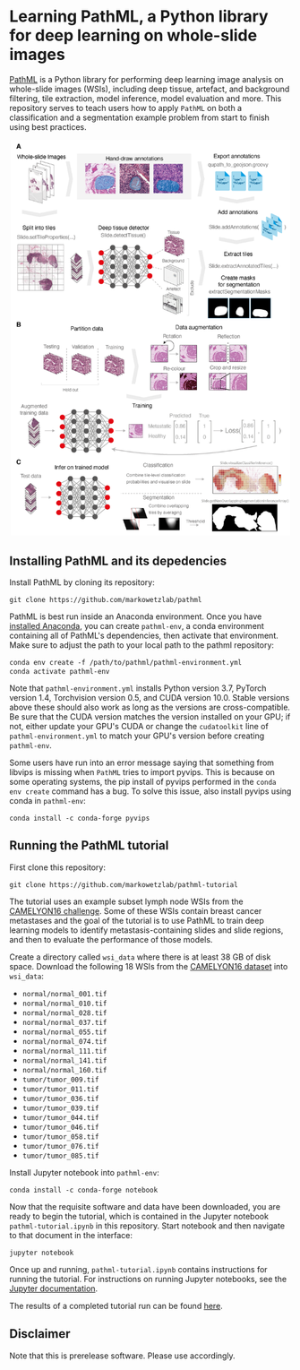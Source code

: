 Learning PathML, a Python library for deep learning on whole-slide images
=====
[PathML](https://github.com/markowetzlab/pathml) is a Python library for performing deep learning image analysis on whole-slide images (WSIs), including deep tissue, artefact, and background filtering, tile extraction, model inference, model evaluation and more. This repository serves to teach users how to apply `PathML` on both a classification and a segmentation example problem from start to finish using best practices.

<p align="center">
  <img src="https://github.com/markowetzlab/pathml-tutorial/blob/master/figures/figure1.png" width="500" />
</p>

Installing PathML and its depedencies
----
Install PathML by cloning its repository:
```
git clone https://github.com/markowetzlab/pathml
```

PathML is best run inside an Anaconda environment. Once you have [installed Anaconda](https://docs.anaconda.com/anaconda/install), you can create `pathml-env`, a conda environment containing all of PathML's dependencies, then activate that environment. Make sure to adjust the path to your local path to the pathml repository:
```
conda env create -f /path/to/pathml/pathml-environment.yml
conda activate pathml-env
```
Note that `pathml-environment.yml` installs Python version 3.7, PyTorch version 1.4, Torchvision version 0.5, and CUDA version 10.0. Stable versions above these should also work as long as the versions are cross-compatible. Be sure that the CUDA version matches the version installed on your GPU; if not, either update your GPU's CUDA or change the `cudatoolkit` line of `pathml-environment.yml` to match your GPU's version before creating `pathml-env`.

Some users have run into an error message saying that something from libvips is missing when `PathML` tries to import pyvips. This is because on some operating systems, the pip install of pyvips performed in the ```conda env create``` command has a bug. To solve this issue, also install pyvips using conda in `pathml-env`:
```
conda install -c conda-forge pyvips
```

Running the PathML tutorial
----
First clone this repository:
```
git clone https://github.com/markowetzlab/pathml-tutorial
```
The tutorial uses an example subset lymph node WSIs from the [CAMELYON16 challenge](https://camelyon16.grand-challenge.org/). Some of these WSIs contain breast cancer metastases and the goal of the tutorial is to use PathML to train deep learning models to identify metastasis-containing slides and slide regions, and then to evaluate the performance of those models.

Create a directory called `wsi_data` where there is at least 38 GB of disk space. Download the following 18 WSIs from the [CAMELYON16 dataset](https://drive.google.com/drive/folders/0BzsdkU4jWx9Ba2x1NTZhdzQ5Zjg?resourcekey=0-g2TRih6YKi5P2O1SiBB1LA) into `wsi_data`:

* `normal/normal_001.tif`
* `normal/normal_010.tif`
* `normal/normal_028.tif`
* `normal/normal_037.tif`
* `normal/normal_055.tif`
* `normal/normal_074.tif`
* `normal/normal_111.tif`
* `normal/normal_141.tif`
* `normal/normal_160.tif`
* `tumor/tumor_009.tif`
* `tumor/tumor_011.tif`
* `tumor/tumor_036.tif`
* `tumor/tumor_039.tif`
* `tumor/tumor_044.tif`
* `tumor/tumor_046.tif`
* `tumor/tumor_058.tif`
* `tumor/tumor_076.tif`
* `tumor/tumor_085.tif`

Install Jupyter notebook into `pathml-env`:
```
conda install -c conda-forge notebook
```
Now that the requisite software and data have been downloaded, you are ready to begin the tutorial, which is contained in the Jupyter notebook `pathml-tutorial.ipynb` in this repository. Start notebook and then navigate to that document in the interface:
```
jupyter notebook
```
Once up and running, `pathml-tutorial.ipynb` contains instructions for running the tutorial. For instructions on running Jupyter notebooks, see the [Jupyter documentation](https://jupyter.org/documentation).

The results of a completed tutorial run can be found [here](https://doi.org/10.5281/zenodo.5006409).

Disclaimer
----
Note that this is prerelease software. Please use accordingly.
